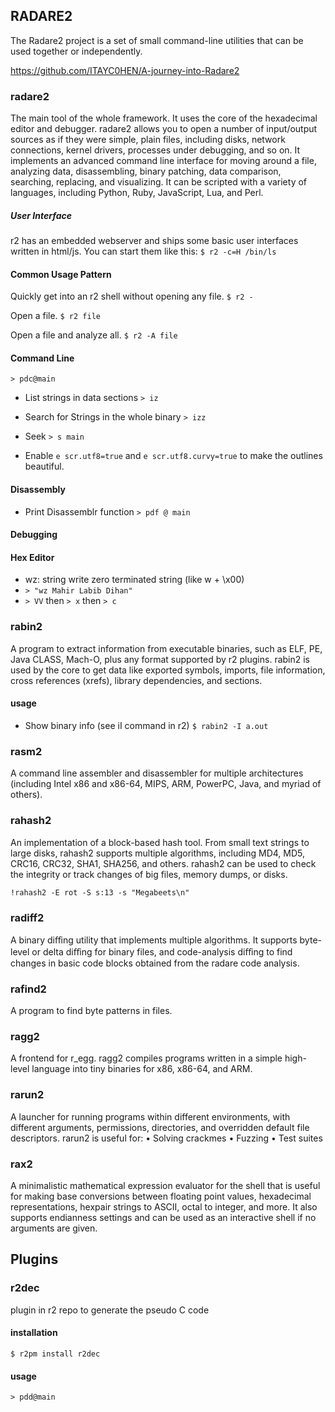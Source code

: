 ## RADARE2

The Radare2 project is a set of small command-line utilities that can be used together or independently.

https://github.com/ITAYC0HEN/A-journey-into-Radare2 

### radare2

The main tool of the whole framework. It uses the core of the hexadecimal editor and debugger. radare2 allows you to open a number of input/output sources as if they were
simple, plain files, including disks, network connections, kernel drivers, processes under debugging, and so on.
It implements an advanced command line interface for moving around a file, analyzing data, disassembling, binary patching, data comparison, searching, replacing, and
visualizing. It can be scripted with a variety of languages, including Python, Ruby, JavaScript, Lua, and Perl.

##### User Interface

r2 has an embedded webserver and ships some basic user interfaces written in html/js. You can start them like this:
`$ r2 -c=H /bin/ls`

#### Common Usage Pattern

Quickly get into an r2 shell without opening any file.
`$ r2 -`

Open a file.
`$ r2 file`

Open a file and analyze all.
`$ r2 -A file`

#### Command Line

`> pdc@main`

- List strings in data sections
  `> iz`

- Search for Strings in the whole binary
  `> izz`

- Seek
  `> s main`

- Enable `e scr.utf8=true` and `e scr.utf8.curvy=true` to make the outlines beautiful.

#### Disassembly

- Print Disassemblr function
  `> pdf @ main`

#### Debugging

#### Hex Editor

- wz: string write zero terminated string (like w + \x00)
- `> "wz Mahir Labib Dihan"`
- `> VV` then `> x` then `> c`

### rabin2

A program to extract information from executable binaries, such as ELF, PE, Java CLASS, Mach-O, plus any format supported by r2 plugins. rabin2 is used by the core to
get data like exported symbols, imports, file information, cross references (xrefs), library dependencies, and sections.

#### usage

- Show binary info (see iI command in r2)
  `$ rabin2 -I a.out`

### rasm2

A command line assembler and disassembler for multiple architectures (including Intel x86 and x86-64, MIPS, ARM, PowerPC, Java, and myriad of others).

### rahash2

An implementation of a block-based hash tool. From small text strings to large disks, rahash2 supports multiple algorithms, including MD4, MD5, CRC16, CRC32, SHA1,
SHA256, and others. rahash2 can be used to check the integrity or track changes of big files, memory dumps, or disks.

`!rahash2 -E rot -S s:13 -s "Megabeets\n"`

### radiff2

A binary diﬀing utility that implements multiple algorithms. It supports byte-level or delta diﬀing for binary files, and code-analysis diﬀing to find changes in basic code blocks
obtained from the radare code analysis.

### rafind2

A program to find byte patterns in files.

### ragg2

A frontend for r_egg. ragg2 compiles programs written in a simple high-level language into tiny binaries for x86, x86-64, and ARM.

### rarun2

A launcher for running programs within different environments, with different arguments, permissions, directories, and overridden default file descriptors. rarun2 is useful for:
• Solving crackmes
• Fuzzing
• Test suites

### rax2

A minimalistic mathematical expression evaluator for the shell that is useful for making base conversions between floating point values, hexadecimal representations, hexpair
strings to ASCII, octal to integer, and more. It also supports endianness settings and can be used as an interactive shell if no arguments are given.

## Plugins

### r2dec

plugin in r2 repo to generate the pseudo C code

#### installation

`$ r2pm install r2dec`

#### usage

`> pdd@main`
